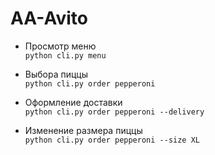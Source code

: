 # AA-Avito
- Просмотр меню\
`python cli.py menu`

- Выбора пиццы\
`python cli.py order pepperoni`

- Оформление доставки\
`python cli.py order pepperoni --delivery`

- Изменение размера пиццы\
`python cli.py order pepperoni --size XL`

